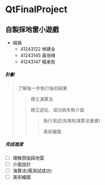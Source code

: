 # QtFinalProject
## 自製採地雷小遊戲

 * 組員
   * 41243122  林建全
   * 41243145  黃培峰
   * 41243147  楊承哲

##### 計劃
> 了解每一步執行後的結果
> 
>> 建立演算法
>> 
>> 建立遊玩、成功與失敗介面
>> 
>>> 執行測試(失敗則演算法重建)
>>> 
>>> 美術繪圖

  
##### 完成進度

- [ ] 理解原版踩地雷
- [ ] 介面設計
- [ ] 演算法(需測試成功)
- [ ] 美術繪圖
